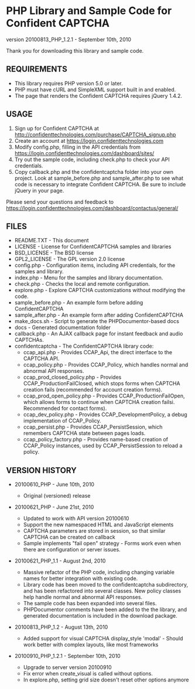 PHP Library and Sample Code for Confident CAPTCHA
=================================================
version 20100813_PHP_1.2.1 - September 10th, 2010

Thank you for downloading this library and sample code.

REQUIREMENTS
------------

 * This library requires PHP version 5.0 or later.
 * PHP must have cURL and SimpleXML support built in and enabled.
 * The page that renders the Confident CAPTCHA requires jQuery 1.4.2.

USAGE
-----

 1. Sign up for Confident CAPTCHA at
    <http://confidenttechnologies.com/purchase/CAPTCHA_signup.php>
 2. Create an account at <https://login.confidenttechnologies.com>
 3. Modify config.php, filling in the API credentials from
    <https://login.confidenttechnologies.com/dashboard/sites/>
 4. Try out the sample code, including check.php to check your API credentials.
 5. Copy callback.php and the confidentcaptcha folder into your own project.
    Look at sample_before.php and sample_after.php to see what code is necessary
    to integrate Confident CAPTCHA. Be sure to include jQuery in your page.

Please send your questions and feedback to
<https://login.confidenttechnologies.com/dashboard/contactus/general/>

FILES
-----

 * README.TXT - This document
 * LICENSE - License for ConfidentCAPTCHA samples and libraries
 * BSD_LICENSE - The BSD license
 * GPL2_LICENSE - The GPL version 2.0 license
 * config.php - Configuration items, including API credentials, for the samples
   and library.
 * index.php - Menu for the samples and library documentation.
 * check.php - Checks the local and remote configuration.
 * explore.php - Explore CAPTCHA customizations without modifying the code.
 * sample_before.php - An example form before adding ConfidentCAPTCHA
 * sample_after.php - An example form after adding ConfidentCAPTCHA
 * make_docs.sh - Script to generate the PHPDocumentor-based docs
 * docs - Generated documentation folder
 * callback.php - An AJAX callback page for instant feedback and audio CAPTCHAs. 
 * confidentcaptcha - The ConfidentCAPTCHA library code:
     * ccap_api.php - Provides CCAP_Api, the direct interface to the CAPTCHA API.
     * ccap_policy.php - Provides CCAP_Policy, which handles normal and abnormal
       API responses.
     * ccap_prod_closed_policy.php - Provides CCAP_ProductionFailClosed, which
       stops forms when CAPTCHA creation fails (recommended for account creation
       forms).
     * ccap_prod_open_policy.php - Provides CCAP_ProductionFailOpen, which allows
       forms to continue when CAPTCHA creation failsi.  Recommended for contact
       forms).
     * ccap_dev_policy.php - Provides CCAP_DevelopmentPolicy, a debug
       implementation of CCAP_Policy.
     * ccap_persist.php - Provides CCAP_PersistSession, which remembers CAPTCHA
       state between pages loads.
     * ccap_policy_factory.php - Provides name-based creation of CCAP_Policy
       instances, used by CCAP_PersistSession to reload a policy.

VERSION HISTORY
---------------

 - 20100610_PHP - June 10th, 2010
     * Original (versioned) release

 - 20100621_PHP - June 21st, 2010
     * Updated to work with API version 20100610
     * Support the new namespaced HTML and JavaScript elements
     * CAPTCHA parameters are stored in session, so that similar CAPTCHA can be
       created on callback
     * Sample implements "fail open" strategy - Forms work even when there are
       configuration or server issues.

 - 20100621_PHP_1.1 - August 2nd, 2010
     * Massive refactor of the PHP code, including changing variable names for
       better integration with existing code.
     * Library code has been moved to the confidentcaptcha subdirectory, and has
       been refactored into several classes.  New policy classes help handle
       normal and abnormal API responses.
     * The sample code has been expanded into several files.
     * PHPDocumentor comments have been added to the the library, and generated
       documentation is included in the download package.

 - 20100813_PHP_1.2 - August 13th, 2010
     * Added support for visual CAPTCHA display_style 'modal' - Should work
       better with complex layouts, like most frameworks

 - 20100910_PHP_1.2.1 - September 10th, 2010
     * Upgrade to server version 20100910
     * Fix error when create_visual is called without options.
     * In explore.php, setting grid size doesn't reset other options anymore
